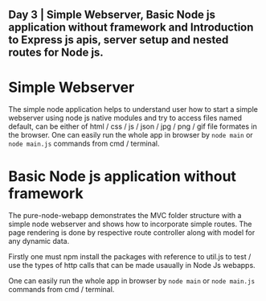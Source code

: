 ## Day 3 | Simple Webserver, Basic Node js application without framework and Introduction to Express js apis, server setup and nested routes for Node js. 

# Simple Webserver

The simple node application helps to understand user how to start a simple webserver using node js native modules and try to access files named default, can be either of html / css / js / json / jpg / png / gif file formates in the browser. One can easily run the whole app in browser by `node main` or `node main.js` commands from cmd / terminal.

# Basic Node js application without framework

The pure-node-webapp demonstrates the MVC folder structure with a simple node webserver and shows how to incorporate simple routes. The page rendering is done by respective route controller along with model for any dynamic data. 

Firstly one must npm install the packages with reference to util.js to test / use the types of http calls that can be made usaually in Node Js webapps.

One can easily run the whole app in browser by `node main` or `node main.js` commands from cmd / terminal.